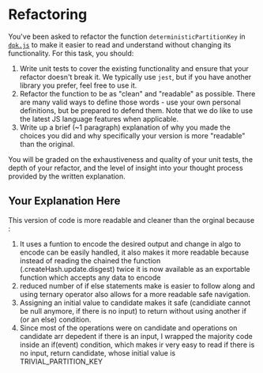 # Refactoring

You've been asked to refactor the function `deterministicPartitionKey` in [`dpk.js`](dpk.js) to make it easier to read and understand without changing its functionality. For this task, you should:

1. Write unit tests to cover the existing functionality and ensure that your refactor doesn't break it. We typically use `jest`, but if you have another library you prefer, feel free to use it.
2. Refactor the function to be as "clean" and "readable" as possible. There are many valid ways to define those words - use your own personal definitions, but be prepared to defend them. Note that we do like to use the latest JS language features when applicable.
3. Write up a brief (~1 paragraph) explanation of why you made the choices you did and why specifically your version is more "readable" than the original.

You will be graded on the exhaustiveness and quality of your unit tests, the depth of your refactor, and the level of insight into your thought process provided by the written explanation.

## Your Explanation Here

This version of code is more readable and cleaner than the orginal because :

1. It uses a funtion to encode the desired output and change in algo to encode can be easily handled, it also makes it more readable because instead of reading the chained the function (.createHash.update.disgest) twice it is now available as an exportable function which accepts any data to encode
2. reduced number of if else statements make is easier to follow along and using ternary operator also allows for a more readable safe navigation.
3. Assigning an initial value to candidate makes it safe (candidiate cannot be null anymore, if there is no input) to return without using another if (or an else) condition.
4. Since most of the operations were on candidate and operations on candidate arr depedent if there is an input, I wrapped the majority code inside an if(event) condition, which makes ir very easy to read if there is no input, return candidate, whose initial value is TRIVIAL_PARTITION_KEY
